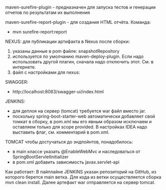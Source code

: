 maven-surefire-plugin - предназначен для запуска тестов и генерации отчетов по результатам их выполнения

maven-surefire-report-plugin - для создания HTML отчёта.
Команда:
- mvn surefire-report:report

NEXUS:
для публикации артифакта в Nexus после сборки:
1. указаны данные в pom файле: snapshotRepository
2. используется по умолчанию maven-deploy-plugin. Если надо использовать другой плагин, сначала надо отключить этот. См. в интернете.
3. файл с настройками для nexus: 

SWAGGER:
- http://localhost:8083/swagger-ui/index.html

JENKINS:
- для деплоя на сервер (tomcat) требуется war файл вместо jar.
- поскольку spring-boot-starter-web автоматически добавляет свой томкат в сборку, в pom.xml мы его явным образом исключаем и оставляем только для scope provided. В настройках IDEA надо выставить флаг, см. комментарий в pom.xml.

TOMCAT
чтобы достучаться до эндпойнтов, понадобилось:
- в main классе указать @EnableWebMvc и наследоваться от SpringBootServletInitializer
- в pom.xml добавить зависимость javax.servlet-api

Как работает:
В пайплайне JENKINS указан репозиторий на GitHub, из которого берется main ветка. Для кода из ветки осуществляется сборка mvn clean install. Далее артефакт war отправляется на сервер tomcat.
